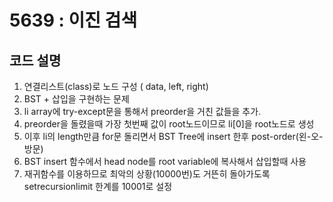 # 5639 : 이진 검색

## 코드 설명

1. 연결리스트(class)로 노드 구성 ( data, left, right)
2. BST + 삽입을 구현하는 문제
3. li array에 try-except문을 통해서 preorder을 거친 값들을 추가.
4. preorder을 돌렸을때 가장 첫번째 값이 root노드이므로 li[0]을 root노드로 생성
5. 이후 li의 length만큼 for문 돌리면서 BST Tree에 insert 한후 post-order(왼-오-방문)
6. BST insert 함수에서 head node를 root variable에 복사해서 삽입할때 사용
7. 재귀함수를 이용하므로 최악의 상황(10000번)도 거뜬히 돌아가도록 setrecursionlimit 한계를 10001로 설정
